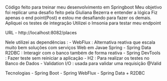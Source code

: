 Código feito para treinar meu desenvolvimento em Springboot
Meu objetivo foi replicar uma desafio feito pela Giuliana Bezerra e entender a lógica
Fiz apenas o end point(Post) e estou me desafiando para fazer os demais.
Apliquei os testes de integração
Utilizei o Imsonia para testar meu endpoint

URL
    - http://localhost:8082/places

Nele utilizei as dependências : 
    - WebFlux : Alternativa reativa que escala muito bem soluções com serviços Web em Javae Spring 
	- Spring Data R2DBC : Interagir com o banco também de forma reativa
	- Spring DevTools : Fazer teste sem reiniciar a aplicação
	- H2 : Para realizar os testes no Banco de Dados
	- Validation I/O : usada para validar uma requisição @Valid

Tecnologias
    - Spring Boot
    - Spring WebFlux
    - Spring Data + R2DBC